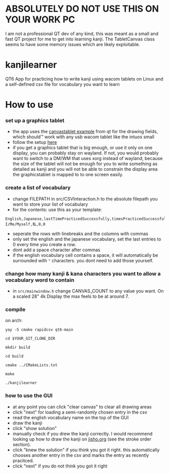 # ABSOLUTELY DO NOT USE THIS ON YOUR WORK PC
I am not a professional QT dev of any kind, this was meant as a small and fast QT project for me to get into learning kanji. The TabletCanvas class seems to have some memory issues which are likely exploitable.
# kanjilearner
QT6 App for practicing how to write kanji using wacom tablets on Linux and a self-defined csv file for vocabulary you want to learn

# How to use
### set up a graphics tablet
- the app uses the [canvastablet example](https://doc.qt.io/qt-6/qtwidgets-widgets-tablet-example.html) from qt for the drawing fields, which should™ work with any usb wacom tablet like the intuos small
- follow the setup [here](https://wiki.archlinux.org/title/Graphics_tablet)
- if you get a graphics tablet that is big enough, or use it only on one display, you can probably stay on wayland. If not, you would probably want to switch to a DM/WM that uses xorg instead of wayland, because the size of the tablet will not be enough for you to write something as detailed as kanji and you will not be able to constrain the display area the graphicstablet is mapped to to one screen easily.
### create a list of vocabulary
- change FILEPATH in src/CSVInteraction.h to the absolute filepath you want to store your list of vocabulary
- for the contents: use this as your template:
```
English,Japanese,lastTimePracticedSuccessfully,timesPracticedSuccessfully
I/Me/Myself,私,0,0
```
- seperate the rows with linebreaks and the columns with commas
- only set the english and the japanese vocabulary, set the last entries to 0 every time you create a row.
- dont add a space character after commas
- if the english vocabulary cell contains a space, it will automatically be surrounded with `"` characters. you dont need to add those yourself.
### change how many kanji & kana characters you want to allow a vocabulary word to contain
- in `src/mainwindow.h` change CANVAS_COUNT to any value you want. On a scaled 28" 4k Display the max feels to be at around 7.
### compile
on arch:

`yay -S cmake rapidcsv qt6-main`

`cd $YOUR_GIT_CLONE_DIR`

`mkdir build`

`cd build`

`cmake ../CMakeLists.txt`

`make`

`./kanjilearner`
### how to use the GUI
- at any point you can click "clear canvas" to clear all drawing areas
- click "next" for loading a semi-randomly chosen entry in the csv
- read the english vocabulary name on the top of the GUI
- draw the kanji
- click "show solution"
- manually check if you drew the kanji correctly. I would recommend looking up how to draw the kanji on [jisho.org](https://jisho.org/search/%E7%A7%81%20%23kanji) (see the stroke order section).
- click "knew the solution" if you think you got it right. this automatically chooses another entry in the csv and marks the entry as recently pracitced.
- click "next" if you do not think you got it right
